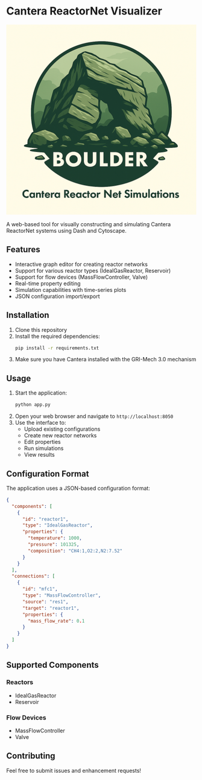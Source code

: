 # Cantera ReactorNet Visualizer

![logo](assets/boulder.png)

A web-based tool for visually constructing and simulating Cantera ReactorNet systems using Dash and Cytoscape.

## Features

- Interactive graph editor for creating reactor networks
- Support for various reactor types (IdealGasReactor, Reservoir)
- Support for flow devices (MassFlowController, Valve)
- Real-time property editing
- Simulation capabilities with time-series plots
- JSON configuration import/export

## Installation

1. Clone this repository
1. Install the required dependencies:
   ```bash
   pip install -r requirements.txt
   ```
1. Make sure you have Cantera installed with the GRI-Mech 3.0 mechanism

## Usage

1. Start the application:
   ```bash
   python app.py
   ```
1. Open your web browser and navigate to `http://localhost:8050`
1. Use the interface to:
   - Upload existing configurations
   - Create new reactor networks
   - Edit properties
   - Run simulations
   - View results

## Configuration Format

The application uses a JSON-based configuration format:

```json
{
  "components": [
    {
      "id": "reactor1",
      "type": "IdealGasReactor",
      "properties": {
        "temperature": 1000,
        "pressure": 101325,
        "composition": "CH4:1,O2:2,N2:7.52"
      }
    }
  ],
  "connections": [
    {
      "id": "mfc1",
      "type": "MassFlowController",
      "source": "res1",
      "target": "reactor1",
      "properties": {
        "mass_flow_rate": 0.1
      }
    }
  ]
}
```

## Supported Components

### Reactors

- IdealGasReactor
- Reservoir

### Flow Devices

- MassFlowController
- Valve

## Contributing

Feel free to submit issues and enhancement requests!
